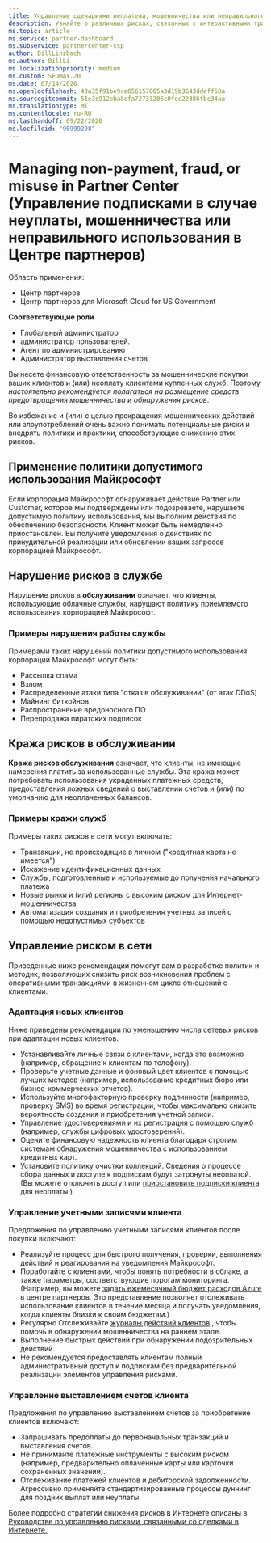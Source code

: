 ```yaml
---
title: Управление сценариями неплатежа, мошенничества или неправильного использования
description: Узнайте о различных рисках, связанных с интерактивными транзакциями, и рекомендациях по управлению и снижению этих рисков в центре партнеров.
ms.topic: article
ms.service: partner-dashboard
ms.subservice: partnercenter-csp
author: BillLinzbach
ms.author: BillLi
ms.localizationpriority: medium
ms.custom: SEOMAY.20
ms.date: 07/14/2020
ms.openlocfilehash: 43a35f91be9ce656157065a3d19b3643ddeff68a
ms.sourcegitcommit: 51e3c912eba8cfa72733206c0fee22386fbc34aa
ms.translationtype: MT
ms.contentlocale: ru-RU
ms.lasthandoff: 09/22/2020
ms.locfileid: "90999298"
---
```

# <a name="managing-non-payment-fraud-or-misuse-in-partner-center"></a>Managing non-payment, fraud, or misuse in Partner Center (Управление подписками в случае неуплаты, мошенничества или неправильного использования в Центре партнеров)

Область применения:

- Центр партнеров
- Центр партнеров для Microsoft Cloud for US Government

**Соответствующие роли**
- Глобальный администратор
- администратор пользователей.
- Агент по администрированию
- Администратор выставления счетов

Вы несете финансовую ответственность за мошеннические покупки ваших клиентов и (или) неоплату клиентами купленных служб. Поэтому *настоятельно рекомендуется полагаться на размещение средств предотвращения мошенничества и обнаружения рисков*.

Во избежание и (или) с целью прекращения мошеннических действий или злоупотреблений очень важно понимать потенциальные риски и внедрять политики и практики, способствующие снижению этих рисков.

## <a name="enforcement-of-microsoft-acceptable-use-policy"></a>Применение политики допустимого использования Майкрософт

Если корпорация Майкрософт обнаруживает действие Partner или Customer, которое мы подтверждены или подозреваете, нарушаете допустимую политику использования, мы выполним действия по обеспечению безопасности. Клиент может быть немедленно приостановлен. Вы получите уведомления о действиях по принудительной реализации или обновлении ваших запросов корпорацией Майкрософт.

## <a name="abuse-of-service-risks"></a>Нарушение рисков в службе

Нарушение рисков в **обслуживании** означает, что клиенты, использующие облачные службы, нарушают политику приемлемого использования корпорацией Майкрософт.

### <a name="examples-of-abuse-of-service"></a>Примеры нарушения работы службы

Примерами таких нарушений политики допустимого использования корпорации Майкрософт могут быть:

- Рассылка спама
- Взлом
- Распределенные атаки типа "отказ в обслуживании" (от атак DDoS)
- Майнинг биткойнов
- Распространение вредоносного ПО
- Перепродажа пиратских подписок

## <a name="theft-of-service-risks"></a>Кража рисков в обслуживании

**Кража рисков обслуживания** означает, что клиенты, не имеющие намерения платить за использованные службы. Эта кража может потребовать использования украденных платежных средств, предоставления ложных сведений о выставлении счетов и (или) по умолчанию для неоплаченных балансов.

### <a name="examples-of-service-theft"></a>Примеры кражи служб

Примеры таких рисков в сети могут включать:

- Транзакции, не происходящие в личном ("кредитная карта не имеется")
- Искажение идентификационных данных
- Службы, подготовленные и используемые до получения начального платежа
- Новые рынки и (или) регионы с высоким риском для Интернет-мошенничества
- Автоматизация создания и приобретения учетных записей с помощью недопустимых субъектов

## <a name="managing-online-risk"></a>Управление риском в сети

Приведенные ниже рекомендации помогут вам в разработке политик и методик, позволяющих снизить риск возникновения проблем с оперативными транзакциями в жизненном цикле отношений с клиентами.

### <a name="onboarding-new-customers"></a>Адаптация новых клиентов

Ниже приведены рекомендации по уменьшению числа сетевых рисков при адаптации новых клиентов.

- Устанавливайте личные связи с клиентами, когда это возможно (например, обращение к клиентам по телефону).
- Проверьте учетные данные и фоновый цвет клиентов с помощью лучших методов (например, использование кредитных бюро или бизнес-коммерческих отчетов).
- Используйте многофакторную проверку подлинности (например, проверку SMS) во время регистрации, чтобы максимально снизить вероятность создания и приобретения учетной записи.
- Управление удостоверениями и их регистрация с помощью служб (например, службы цифровых удостоверений).
- Оцените финансовую надежность клиента благодаря строгим системам обнаружения мошенничества с использованием кредитных карт.
- Установите политику очистки коллекций. Сведения о процессе сбора данных и доступе к подпискам будут затронуты неоплатой. (Вы можете отключить доступ или [приостановить подписки клиента](create-a-new-subscription.md#suspend-a-subscription) для неоплаты.)

### <a name="managing-customer-accounts"></a>Управление учетными записями клиента

Предложения по управлению учетными записями клиентов после покупки включают:

- Реализуйте процесс для быстрого получения, проверки, выполнения действий и реагирования на уведомления Майкрософт.
- Поработайте с клиентами, чтобы понять потребности в облаке, а также параметры, соответствующие порогам мониторинга. (Например, вы можете [задать ежемесячный бюджет расходов Azure](set-an-azure-spending-budget-for-your-customers.md) в центре партнеров. Это представление позволяет отслеживать использование клиентов в течение месяца и получать уведомления, когда клиенты близки к своим бюджетам.)
- Регулярно Отслеживайте [журналы действий клиентов](activity-logs.md) , чтобы помочь в обнаружении мошенничества на раннем этапе.
- Выполнение быстрых действий при обнаружении подозрительных действий.
- Не рекомендуется предоставлять клиентам полный административный доступ к подпискам без предварительной реализации элементов управления рисками.

### <a name="managing-customer-billing"></a>Управление выставлением счетов клиента

Предложения по управлению выставлением счетов за приобретение клиентов включают:

- Запрашивать предоплаты до первоначальных транзакций и выставления счетов.
- Не принимайте платежные инструменты с высоким риском (например, предварительно оплаченные карты или карточки сохраненных значений).
- Отслеживание платежей клиентов и дебиторской задолженности. Агрессивно применяйте стандартизированные процессы дуннинг для поздних выплат или неуплаты.

Более подробно стратегии снижения рисков в Интернете описаны в [Руководстве по управлению рисками, связанными со сделками в Интернете.](https://query.prod.cms.rt.microsoft.com/cms/api/am/binary/RE4Bhtt)
